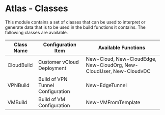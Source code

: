 # Atlas - Classes

This module contains a set of classes that can be used to interpret or generate data that is to be used in the build functions it contains. The following classes are available.

| Class Name | Configuration Item | Available Functions |
|---|---|---|
| CloudBuild | Customer vCloud Deployment | New-Cloud, New-CloudEdge, New-CloudOrg, New-CloudUser, New-CloudvDC |
| VPNBuild | Build of VPN Tunnel Configuration | New-EdgeTunnel |
| VMBuild | Build of VM Configuration | New-VMFromTemplate |